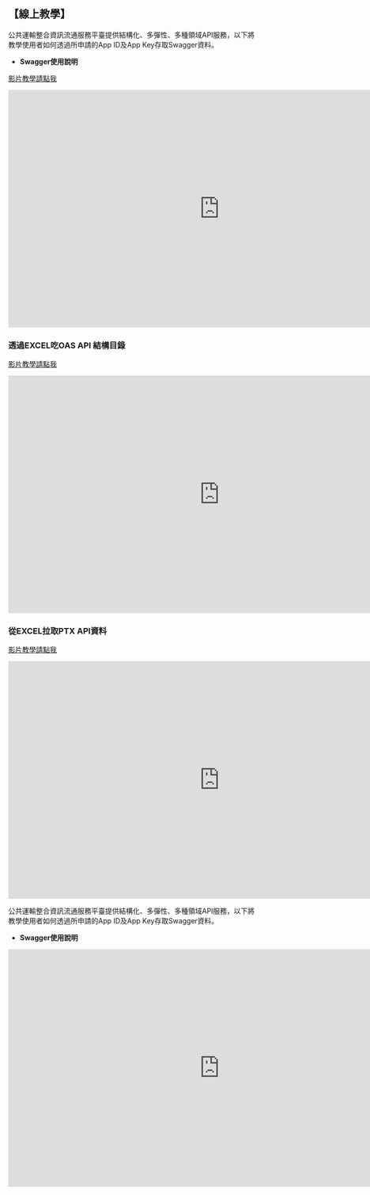 ## 【線上教學】

公共運輸整合資訊流通服務平臺提供結構化、多彈性、多種領域API服務，以下將教學使用者如何透過所申請的App ID及App Key存取Swagger資料。

- **Swagger使用說明**

[影片教學請點我](https://youtu.be/hDTEJAxW0Rs)

<iframe width="854" height="480" src="https://youtu.be/hDTEJAxW0Rs" frameborder="0" gesture="media" allowfullscreen></iframe>

### 透過EXCEL吃OAS API 結構目錄

[影片教學請點我](https://goo.gl/yYoYmm)
<iframe width="854" height="480" src="https://goo.gl/yYoYmm" frameborder="0" gesture="media" allowfullscreen></iframe>


### 從EXCEL拉取PTX API資料

[影片教學請點我](https://goo.gl/J6EV52)
<iframe width="854" height="480" src="https://goo.gl/J6EV52" frameborder="0" gesture="media" allowfullscreen></iframe>



公共運輸整合資訊流通服務平臺提供結構化、多彈性、多種領域API服務，以下將教學使用者如何透過所申請的App ID及App Key存取Swagger資料。

- **Swagger使用說明**

<iframe width="854" height="480" src="https://www.youtube.com/embed/hDTEJAxW0Rs" frameborder="0" gesture="media" allowfullscreen></iframe>

